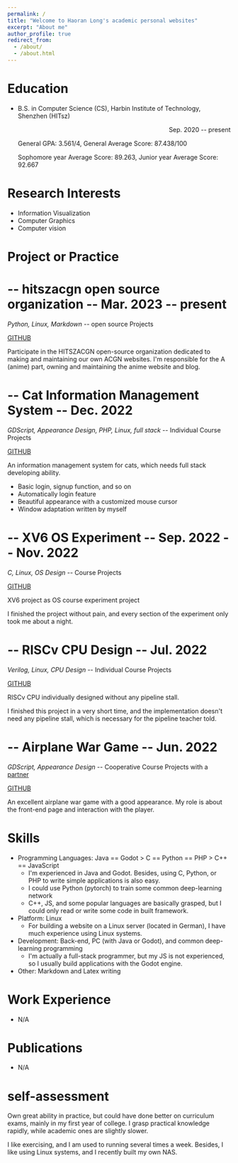 ```yaml
---
permalink: /
title: "Welcome to Haoran Long's academic personal websites"
excerpt: "About me"
author_profile: true
redirect_from: 
  - /about/
  - /about.html
---
```


Education
======
* B.S. in Computer Science (CS), Harbin Institute of Technology, Shenzhen (HITsz)
  <p align="right">Sep. 2020 -- present</p>
  General GPA: 3.561/4,  General Average Score: 87.438/100

  Sophomore year Average Score: 89.263, Junior year Average Score: 92.667

Research Interests
======
* Information Visualization
* Computer Graphics
* Computer vision

<!-- * Network Computing
* Natural Language Processing -->


Project or Practice
======

-- hitszacgn open source organization -- Mar. 2023 -- present
======
*Python, Linux, Markdown* -- open source Projects

[GITHUB](https://github.com/hitszacgn/AutoAnime/tree/main)

Participate in the HITSZACGN open-source organization dedicated to making and maintaining our own ACGN websites. I'm responsible for the A (anime) part, owning and maintaining the anime website and blog.

-- Cat Information Management System -- Dec. 2022
======
*GDScript, Appearance Design, PHP, Linux, full stack* -- Individual Course Projects

[GITHUB](https://github.com/hackerMonica/CatInfoManageSystem)

An information management system for cats, which needs full stack developing ability.

* Basic login, signup function, and so on
* Automatically login feature
* Beautiful appearance with a customized mouse cursor
* Window adaptation written by myself

-- XV6 OS Experiment -- Sep. 2022 -- Nov. 2022
======
*C, Linux, OS Design* -- Course Projects

[GITHUB](https://github.com/hackerMonica/xv6_OSlab)

XV6 project as OS course experiment project

I finished the project without pain, and every section of the experiment only took me about a night.

-- RISCv CPU Design -- Jul. 2022
======
*Verilog, Linux, CPU Design* -- Individual Course Projects

[GITHUB](https://github.com/hackerMonica/cpu_stream_model)

RISCv CPU individually designed without any pipeline stall.

I finished this project in a very short time, and the implementation doesn't need any pipeline stall, which is necessary for the pipeline teacher told.

-- Airplane War Game -- Jun. 2022
======
*GDScript, Appearance Design* -- Cooperative Course Projects with a [partner](https://github.com/eastonman)

[GITHUB](https://github.com/eastonman/trivialwar)

An excellent airplane war game with a good appearance. My role is about the front-end page and interaction with the player.



Skills
======
* Programming Languages: Java == Godot > C == Python == PHP > C++ == JavaScript
    * I'm experienced in Java and Godot. Besides, using C, Python, or PHP to write simple applications is also easy.
    * I could use Python (pytorch) to train some common deep-learning network
    * C++, JS, and some popular languages are basically grasped, but I could only read or write some code in built framework.
* Platform: Linux
    * For building a website on a Linux server (located in German), I have much experience using Linux systems.
* Development: Back-end, PC (with Java or Godot), and common deep-learning programming
    * I'm actually a full-stack programmer, but my JS is not experienced, so I usually build applications with the Godot engine.
* Other: Markdown and Latex writing

Work Experience
======
* N/A

Publications
======
* N/A

self-assessment
======
Own great ability in practice, but could have done better on curriculum exams, mainly in my first year of college. I grasp practical knowledge rapidly, while academic ones are slightly slower.

I like exercising, and I am used to running several times a week. Besides, I like using Linux systems, and I recently built my own NAS.